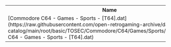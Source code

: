 <table>
<tr><th>Name</th><th>Size</th></tr>
<tr><td>[Commodore C64 - Games - Sports - [T64].dat](https://raw.githubusercontent.com/open-retrogaming-archive/dat-catalog/main/root/basic/TOSEC/Commodore/C64/Games/Sports/[T64]/Commodore C64 - Games - Sports - [T64].dat)</td><td>1231371</td></tr>
</table>
